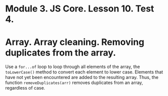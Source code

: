# Module 3. JS Core. Lesson 10. Test 4.

# Array. Array cleaning. Removing duplicates from the array.

Use a `for...of` loop to loop through all elements of the array, the `toLowerCase()` method to convert each element to lower case. Elements that have not yet been encountered are added to the resulting array. Thus, the function `removeDuplicates(arr)` removes duplicates from an array, regardless of case.
